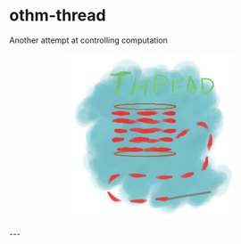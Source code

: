 # othm-thread
Another attempt at controlling computation
<p align="center">
  <img src="thread.png?raw=true" alt="Othm thread"/>
</p>
---

